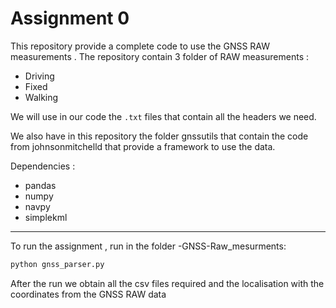 # Assignment 0

This repository provide a complete code to use the GNSS RAW measurements .
The repository contain 3 folder of RAW measurements :
- Driving
- Fixed
- Walking

We will use in our code the `.txt` files that contain all the headers we need.

We also have in this repository the folder gnssutils  that contain the code from johnsonmitchelld that provide a framework to use the data.

 Dependencies :
- pandas
- numpy
- navpy
- simplekml

---
To run the assignment , run in the folder -GNSS-Raw_mesurments:
```bash
python gnss_parser.py
```

After the run we obtain all the csv files required and the localisation with the coordinates from the GNSS RAW data
